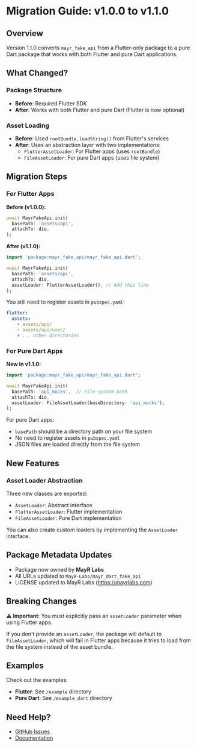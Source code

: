 # Migration Guide: v1.0.0 to v1.1.0

## Overview

Version 1.1.0 converts `mayr_fake_api` from a Flutter-only package to a pure Dart package that works with both Flutter and pure Dart applications.

## What Changed?

### Package Structure
- **Before**: Required Flutter SDK
- **After**: Works with both Flutter and pure Dart (Flutter is now optional)

### Asset Loading
- **Before**: Used `rootBundle.loadString()` from Flutter's services
- **After**: Uses an abstraction layer with two implementations:
  - `FlutterAssetLoader`: For Flutter apps (uses `rootBundle`)
  - `FileAssetLoader`: For pure Dart apps (uses file system)

## Migration Steps

### For Flutter Apps

**Before (v1.0.0):**
```dart
await MayrFakeApi.init(
  basePath: 'assets/api',
  attachTo: dio,
);
```

**After (v1.1.0):**
```dart
import 'package:mayr_fake_api/mayr_fake_api.dart';

await MayrFakeApi.init(
  basePath: 'assets/api',
  attachTo: dio,
  assetLoader: FlutterAssetLoader(), // Add this line
);
```

You still need to register assets in `pubspec.yaml`:
```yaml
flutter:
  assets:
    - assets/api/
    - assets/api/user/
    # ... other directories
```

### For Pure Dart Apps

**New in v1.1.0:**
```dart
import 'package:mayr_fake_api/mayr_fake_api.dart';

await MayrFakeApi.init(
  basePath: 'api_mocks',  // File system path
  attachTo: dio,
  assetLoader: FileAssetLoader(baseDirectory: 'api_mocks'),
);
```

For pure Dart apps:
- `basePath` should be a directory path on your file system
- No need to register assets in `pubspec.yaml`
- JSON files are loaded directly from the file system

## New Features

### Asset Loader Abstraction
Three new classes are exported:
- `AssetLoader`: Abstract interface
- `FlutterAssetLoader`: Flutter implementation
- `FileAssetLoader`: Pure Dart implementation

You can also create custom loaders by implementing the `AssetLoader` interface.

## Package Metadata Updates

- Package now owned by **MayR Labs**
- All URLs updated to `MayR-Labs/mayr_dart_fake_api`
- LICENSE updated to MayR Labs (https://mayrlabs.com)

## Breaking Changes

**⚠️ Important**: You must explicitly pass an `assetLoader` parameter when using Flutter apps.

If you don't provide an `assetLoader`, the package will default to `FileAssetLoader`, which will fail in Flutter apps because it tries to load from the file system instead of the asset bundle.

## Examples

Check out the examples:
- **Flutter**: See `/example` directory
- **Pure Dart**: See `/example_dart` directory

## Need Help?

- [GitHub Issues](https://github.com/MayR-Labs/mayr_dart_fake_api/issues)
- [Documentation](https://github.com/MayR-Labs/mayr_dart_fake_api/wiki)

